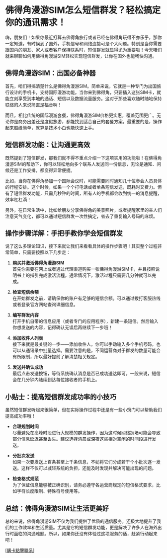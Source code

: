 # 佛得角漫游SIM怎么短信群发？轻松搞定你的通讯需求！

嗨，朋友们！如果你最近打算去佛得角旅行或者已经在佛得角玩得不亦乐乎，那你一定知道，有时候到了国外，手机信号和网络连接可是个大问题。特别是当你需要跟国内的朋友、家人或者客户保持联系时，短信群发就显得尤为重要啦！今天咱们就来聊聊如何用佛得角漫游SIM轻松实现短信群发，让你在国外也能畅快沟通。

## 佛得角漫游SIM：出国必备神器

首先，咱们得搞清楚什么是佛得角漫游SIM。简单来说，它就是一种专门为出国旅行设计的手机卡，支持国际漫游功能。当你来到佛得角，只要插入这张SIM卡，就能立刻享受到本地的通话、短信以及数据流量服务。这对于那些喜欢随时随地保持联络的人来说简直是福音啊！

而且，相比传统的国际漫游套餐，佛得角漫游SIM价格更实惠，覆盖范围更广。无论你是商务出差还是度假旅游，都能找到适合自己的套餐方案。最重要的是，操作起来超级简单，就算是技术小白也能快速上手。

## 短信群发功能：让沟通更高效

既然提到了短信群发，那我们就不得不重点介绍一下这项实用的功能啦！在佛得角漫游SIM的帮助下，你可以轻松地向多个联系人发送同一份信息，无论是通知、问候还是工作安排，都变得异常便捷。

比如，当你在佛得角参加一个国际会议时，可能需要同时通知几十位参会人员具体的行程安排。这个时候，如果一个个打电话或者单条短信发送，既耗时又费力。但有了短信群发功能，只需几秒钟的时间，所有人的手机都会收到统一的消息提醒，效率杠杠滴！

另外，在日常生活中，比如给朋友分享佛得角的美景照片，或者提醒家里的亲人们注意天气变化，都可以通过短信群发一次性搞定，省去了重复输入号码的麻烦。

## 操作步骤详解：手把手教你学会短信群发

说了这么多理论知识，接下来就让我们来看看具体的操作步骤吧！其实整个过程非常简单，只需要按照以下几步走：

1. **购买并激活佛得角漫游SIM**  
   首先你需要在网上或者通过代理渠道购买一张佛得角漫游SIM卡，并且按照说明书上的指引完成激活流程。通常情况下，激活过程只需要几分钟就可以完成。

2. **检查短信余额**  
   在开始群发之前，请确保你的账户有足够的短信余额。可以通过拨打客服热线或者登录官方网站查询详细信息。

3. **编写群发内容**  
   打开手机自带的信息应用（或者专门的应用程序），新建一条短信。然后输入你想发送的内容，记得确认无误后再继续下一步哦！

4. **添加收件人列表**  
   接下来就是最关键的一步——添加收件人。你可以手动输入多个手机号码，也可以从通讯录中批量选择。需要注意的是，不同运营商对于群发的数量可能会有所限制，所以最好提前了解清楚相关规定。

5. **发送并确认成功**  
   最后点击发送按钮，等待系统确认消息是否已成功送达即可。一般来说，短信会在几分钟内陆续到达每位接收者的手机上。

## 小贴士：提高短信群发成功率的小技巧

虽然短信群发听起来很简单，但在实际操作过程中还是有一些小窍门可以帮助我们提高成功率哦！

- **合理规划时间**  
  尽量避免在高峰时段进行大规模的群发操作，因为这时候网络拥堵可能会导致部分信息延迟甚至丢失。建议选择清晨或深夜这些相对空闲的时间段进行发送。

- **分批次发送**  
  如果一次要发送上百条甚至上千条信息，不妨将它们分成若干个小批次逐一发送。这样不仅可以减轻系统的负担，还能及时发现并解决可能出现的问题。

- **检查格式规范**  
  为了保证信息能够被正确识别，请务必遵守各运营商规定的短信格式要求，比如字符长度限制、特殊符号使用等。

## 总结：佛得角漫游SIM让生活更美好

总的来说，佛得角漫游SIM不仅为我们提供了优质的通信服务，还极大地提升了我们的工作效率和生活质量。尤其是它的短信群发功能，更是解决了许多人在海外出行时面临的沟通难题。所以，如果你还没有体验过这项服务的话，赶紧行动起来吧！

[[購卡點擊聯系](https://t.me/s/esim1088)]